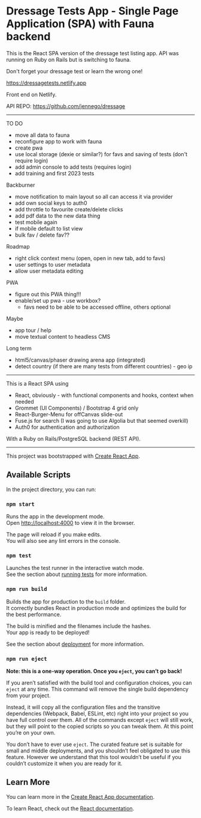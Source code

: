 # Dressage Tests App - Single Page Application (SPA) with Fauna backend

This is the React SPA version of the dressage test listing app. API was running on Ruby on Rails but is switching to fauna.

Don't forget your dressage test or learn the wrong one!

https://dressagetests.netlify.app

Front end on Netlify.

API REPO: https://github.com/jennego/dressage

---

TO DO

- move all data to fauna
- reconfigure app to work with fauna
- create pwa
- use local storage (dexie or similar?) for favs and saving of tests (don't require login)
- add admin console to add tests (requires login)
- add training and first 2023 tests

Backburner

- move notification to main layout so all can access it via provider
- add own social keys to auth0
- add throttle to favourite create/delete clicks
- add pdf data to the new data thing
- test mobile again
- if mobile default to list view
- bulk fav / delete fav??

Roadmap

- right click context menu (open, open in new tab, add to favs)
- user settings to user metadata
- allow user metadata editing

PWA

- figure out this PWA thing!!!
- enable/set up pwa - use workbox?
  - favs need to be able to be accessed offline, others optional

Maybe

- app tour / help
- move textual content to headless CMS

Long term

- html5/canvas/phaser drawing arena app (integrated)
- detect country (if there are many tests from different countries) - geo ip

---

This is a React SPA using

- React, obviously - with functional components and hooks, context when needed
- Grommet (UI Components) / Bootstrap 4 grid only
- React-Burger-Menu for offCanvas slide-out
- Fuse.js for search (I was going to use Algolia but that seemed overkill)
- Auth0 for authentication and authorization

With a Ruby on Rails/PostgreSQL backend (REST API).

---

This project was bootstrapped with [Create React App](https://github.com/facebook/create-react-app).

## Available Scripts

In the project directory, you can run:

### `npm start`

Runs the app in the development mode.<br>
Open [http://localhost:4000](http://localhost:4000) to view it in the browser.

The page will reload if you make edits.<br>
You will also see any lint errors in the console.

### `npm test`

Launches the test runner in the interactive watch mode.<br>
See the section about [running tests](https://facebook.github.io/create-react-app/docs/running-tests) for more information.

### `npm run build`

Builds the app for production to the `build` folder.<br>
It correctly bundles React in production mode and optimizes the build for the best performance.

The build is minified and the filenames include the hashes.<br>
Your app is ready to be deployed!

See the section about [deployment](https://facebook.github.io/create-react-app/docs/deployment) for more information.

### `npm run eject`

**Note: this is a one-way operation. Once you `eject`, you can’t go back!**

If you aren’t satisfied with the build tool and configuration choices, you can `eject` at any time. This command will remove the single build dependency from your project.

Instead, it will copy all the configuration files and the transitive dependencies (Webpack, Babel, ESLint, etc) right into your project so you have full control over them. All of the commands except `eject` will still work, but they will point to the copied scripts so you can tweak them. At this point you’re on your own.

You don’t have to ever use `eject`. The curated feature set is suitable for small and middle deployments, and you shouldn’t feel obligated to use this feature. However we understand that this tool wouldn’t be useful if you couldn’t customize it when you are ready for it.

## Learn More

You can learn more in the [Create React App documentation](https://facebook.github.io/create-react-app/docs/getting-started).

To learn React, check out the [React documentation](https://reactjs.org/).
